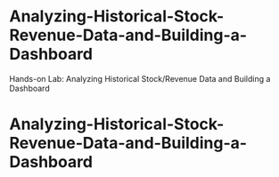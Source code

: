 # Analyzing-Historical-Stock-Revenue-Data-and-Building-a-Dashboard
Hands-on Lab: Analyzing Historical Stock/Revenue Data and Building a Dashboard
# Analyzing-Historical-Stock-Revenue-Data-and-Building-a-Dashboard
